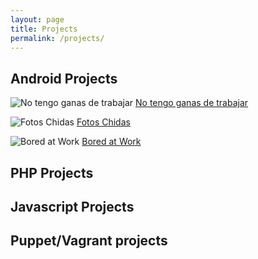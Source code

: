 ```yaml
---
layout: page
title: Projects
permalink: /projects/
---
```


## Android Projects

![No tengo ganas de trabajar](https://lh6.ggpht.com/7ibLp8dvcG6b-GiU1saZeVNvU3NlZVUjZ1SiQvydA5IZ3SWlmUKHRsIJWOMxnRshDLo=w50-rw) [No tengo ganas de trabajar](https://play.google.com/store/apps/details?id=yt.javi.fotoschorras)

![Fotos Chidas](https://lh4.ggpht.com/hpdLUAWROXUoFOQy51O-NyAbMCmKAKxCyNcMnsU3KqcxTueBDQCq3RrdWK93X4qyjcke=w50-rw) [Fotos Chidas](https://play.google.com/store/apps/details?id=yt.javi.fotoschidas)

![Bored at Work](https://lh6.ggpht.com/EOd-yvc4jA9mqteixpFfEsdID7u1Vt9p5WfhKw3wA-sMOKRl4aZaAvUM2KvxXRhXqQ=w50-rw) [Bored at Work](https://play.google.com/store/apps/details?id=yt.javi.boredatwork)

## PHP Projects

## Javascript Projects

## Puppet/Vagrant projects